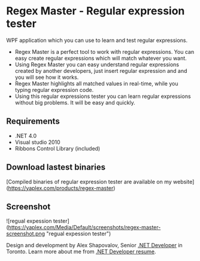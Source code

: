 Regex Master - Regular expression tester
=============

WPF application which you can use to learn and test regular expressions.

* Regex Master is a perfect tool to work with regular expressions. You can easy create regular expressions which will match whatever you want.
* Using Regex Master you can easy understand regular expressions created by another developers, just insert regular expression and and you will see how it works.
* Regex Master highlights all matched values in real-time, while you typing regular expression code.
* Using this regular expressions tester you can learn regular expressions without big problems. It will be easy and quickly.

Requirements
------------

* .NET 4.0
* Visual studio 2010
* Ribbons Control Library (included)

Download lastest binaries
-------------------------
[Compiled binaries of regular expression tester are available on my website] (https://yaplex.com/products/regex-master)


Screenshot
----------

![regual expession tester] (https://yaplex.com/Media/Default/screenshots/regex-master-screenshot.png "regual expession tester")

Design and development by Alex Shapovalov, Senior [.NET Developer](https://yaplex.com ".NET Developer") in Toronto. Learn more about me from [.NET Developer resume](https://yaplex.com/resume ".NET developer resume").
